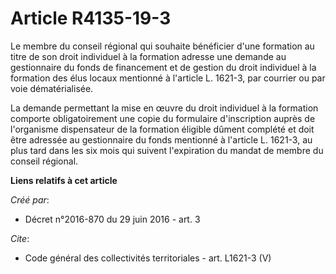 # Article R4135-19-3

Le membre du conseil régional qui souhaite bénéficier d'une formation au titre de son droit individuel à la formation adresse
une demande au gestionnaire du fonds de financement et de gestion du droit individuel à la formation des élus locaux
mentionné à l'article L. 1621-3, par courrier ou par voie dématérialisée. 

La demande permettant la mise en œuvre du droit individuel à la formation comporte obligatoirement une copie du formulaire
d'inscription auprès de l'organisme dispensateur de la formation éligible dûment complété et doit être adressée au
gestionnaire du fonds mentionné à l'article L. 1621-3, au plus tard dans les six mois qui suivent l'expiration du mandat de
membre du conseil régional.

**Liens relatifs à cet article**

_Créé par_:

  - Décret n°2016-870 du 29 juin 2016 - art. 3

_Cite_:

  - Code général des collectivités territoriales - art. L1621-3 (V)
